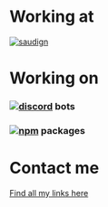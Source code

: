# Working at
[![saudign](https://img.shields.io/badge/Admin-SaudiGN-purple)](links.saudigamenews.com)

# Working on
### [![discord](https://img.shields.io/badge/-5865F2?logo=discord&logoColor=white)](https://discordapp.com) bots
<!-- [![todiscoist](https://img.shields.io/badge/ToDiscoist-white?logo=todoist)]() -->

### [![npm](https://img.shields.io/badge/-CB3837?logo=npm&logoColor=white)](https://www.npmjs.com) packages
<!-- [![paths-manager](https://img.shields.io/badge/paths%20manager-grey?logo=npm)](https://www.npmjs.com/package/paths-manager) -->

# Contact me
[Find all my links here](https://direct.me/nabil_alsaiad)
